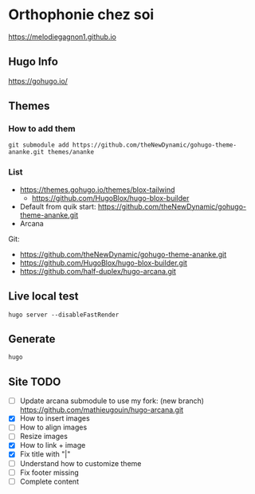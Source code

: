 # Orthophonie chez soi

https://melodiegagnon1.github.io

## Hugo Info

https://gohugo.io/

## Themes

### How to add them

`git submodule add https://github.com/theNewDynamic/gohugo-theme-ananke.git themes/ananke`

### List

* https://themes.gohugo.io/themes/blox-tailwind
  * https://github.com/HugoBlox/hugo-blox-builder
* Default from quik start: https://github.com/theNewDynamic/gohugo-theme-ananke.git
* Arcana

Git:
* https://github.com/theNewDynamic/gohugo-theme-ananke.git
* https://github.com/HugoBlox/hugo-blox-builder.git
* https://github.com/half-duplex/hugo-arcana.git

## Live local test

`hugo server --disableFastRender`

## Generate

`hugo`

## Site TODO

* [ ] Update arcana submodule to use my fork: (new branch) https://github.com/mathieugouin/hugo-arcana.git
* [x] How to insert images
* [ ] How to align images
* [ ] Resize images
* [x] How to link + image
* [x] Fix title with "|"
* [ ] Understand how to customize theme
* [ ] Fix footer missing
* [ ] Complete content
